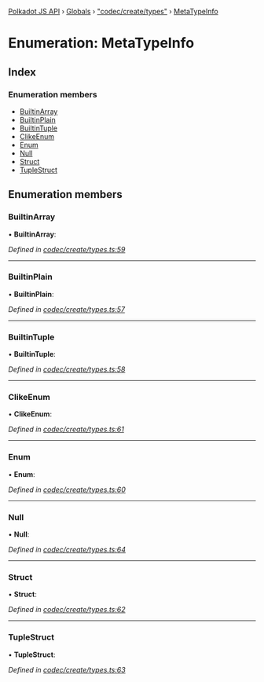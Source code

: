 [Polkadot JS API](../README.md) › [Globals](../globals.md) › ["codec/create/types"](../modules/_codec_create_types_.md) › [MetaTypeInfo](_codec_create_types_.metatypeinfo.md)

# Enumeration: MetaTypeInfo

## Index

### Enumeration members

* [BuiltinArray](_codec_create_types_.metatypeinfo.md#builtinarray)
* [BuiltinPlain](_codec_create_types_.metatypeinfo.md#builtinplain)
* [BuiltinTuple](_codec_create_types_.metatypeinfo.md#builtintuple)
* [ClikeEnum](_codec_create_types_.metatypeinfo.md#clikeenum)
* [Enum](_codec_create_types_.metatypeinfo.md#enum)
* [Null](_codec_create_types_.metatypeinfo.md#null)
* [Struct](_codec_create_types_.metatypeinfo.md#struct)
* [TupleStruct](_codec_create_types_.metatypeinfo.md#tuplestruct)

## Enumeration members

###  BuiltinArray

• **BuiltinArray**:

*Defined in [codec/create/types.ts:59](https://github.com/polkadot-js/api/blob/985749ade1/packages/types/src/codec/create/types.ts#L59)*

___

###  BuiltinPlain

• **BuiltinPlain**:

*Defined in [codec/create/types.ts:57](https://github.com/polkadot-js/api/blob/985749ade1/packages/types/src/codec/create/types.ts#L57)*

___

###  BuiltinTuple

• **BuiltinTuple**:

*Defined in [codec/create/types.ts:58](https://github.com/polkadot-js/api/blob/985749ade1/packages/types/src/codec/create/types.ts#L58)*

___

###  ClikeEnum

• **ClikeEnum**:

*Defined in [codec/create/types.ts:61](https://github.com/polkadot-js/api/blob/985749ade1/packages/types/src/codec/create/types.ts#L61)*

___

###  Enum

• **Enum**:

*Defined in [codec/create/types.ts:60](https://github.com/polkadot-js/api/blob/985749ade1/packages/types/src/codec/create/types.ts#L60)*

___

###  Null

• **Null**:

*Defined in [codec/create/types.ts:64](https://github.com/polkadot-js/api/blob/985749ade1/packages/types/src/codec/create/types.ts#L64)*

___

###  Struct

• **Struct**:

*Defined in [codec/create/types.ts:62](https://github.com/polkadot-js/api/blob/985749ade1/packages/types/src/codec/create/types.ts#L62)*

___

###  TupleStruct

• **TupleStruct**:

*Defined in [codec/create/types.ts:63](https://github.com/polkadot-js/api/blob/985749ade1/packages/types/src/codec/create/types.ts#L63)*
